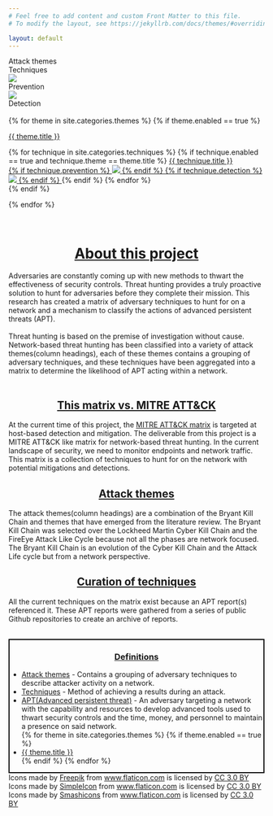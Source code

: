```yaml
---
# Feel free to add content and custom Front Matter to this file.
# To modify the layout, see https://jekyllrb.com/docs/themes/#overriding-theme-defaults

layout: default
---
```


<div class="key">
    <div id="keyItem" class="attack_theme_square"></div>
    Attack themes
    <div id="keyItem" class="technique_square"></div>
    Techniques
    <div id="keyItem">
        <object class="symbol Prevention" data="{{site.baseurl}}/assets/images/prevention.svg" type="image/svg+xml">
            <img src="yourfallback.jpg" /> 
        </object>
    </div>
    Prevention
    <div id="keyItem">
        <object class="symbol prevention" data="{{site.baseurl}}/assets/images/detection.svg" type="image/svg+xml">
            <img src="yourfallback.jpg" /> 
        </object>
    </div>
    Detection
</div>
<br>

<div class="flexbox">
{% for theme in site.categories.themes %}
    {% if theme.enabled == true %}
    <div class="col">
        <a href="{{ site.url }}{{ site.baseurl }}/{{ theme.permalink }}"><p class="theme">{{ theme.title }}</p></a>
        <div class="techniques">
        {% for technique in site.categories.techniques %}
            {% if technique.enabled == true and technique.theme == theme.title %}
            <a class="technique" href="{{ site.url }}{{ site.baseurl }}/{{ technique.permalink }}">{{ technique.title }}
            <br>
            {% if technique.prevention %}
            <object class="symbol prevention" data="{{site.baseurl}}/assets/images/prevention.svg" type="image/svg+xml">
                <img src="yourfallback.jpg" /> 
                </object>
            {% endif %}
            {% if technique.detection %}
            <object class="symbol prevention" data="{{site.baseurl}}/assets/images/detection.svg" type="image/svg+xml">
                <img src="yourfallback.jpg" /> 
                </object>
            {% endif %}
            </a>
            {% endif %}
        {% endfor %}
    </div>
</div>
{% endif %}

{% endfor %}
</div>

<br>

<h1><u><center>About this project</center></u></h1>
<div class="abstract_textbox">
    <p>
        Adversaries are constantly coming up with new methods to thwart the effectiveness of security controls. Threat hunting provides a truly proactive solution to hunt for adversaries before they complete their mission. This research has created a matrix of adversary techniques to hunt for on a network and a mechanism to classify the actions of advanced persistent threats (APT).
        <br><br>
        Threat hunting is based on the premise of investigation without cause. Network-based threat hunting has been classified into a variety of attack themes(column headings), each of these themes contains a grouping of adversary techniques, and these techniques have been aggregated into a matrix to determine the likelihood of APT acting within a network.
        <br>
        <br>
    </p>
</div>

<h2><u><center>This matrix vs. MITRE ATT&CK</center></u></h2>
<div class="abstract_textbox">
    <p>
        At the current time of this project, the <a href="https://attack.mitre.org/">MITRE ATT&CK matrix</a> is targeted at host-based detection and mitigation. The deliverable from this project is a MITRE ATT&CK like matrix for network-based threat hunting. In the current landscape of security, we need to monitor endpoints and network traffic. This matrix is a collection of techniques to hunt for on the network with potential mitigations and detections.
    </p>
</div>

<h2><u><center>Attack themes</center></u></h2>
<div class="abstract_textbox">
    <p>
        The attack themes(column headings) are a combination of the Bryant Kill Chain and themes that have emerged from the literature review. The Bryant Kill Chain was selected over the Lockheed Martin Cyber Kill Chain and the FireEye Attack Like Cycle because not all the phases are network focused. The Bryant Kill Chain is an evolution of the Cyber Kill Chain and the Attack Life cycle but from a network perspective. 
    </p>
</div>

<h2><u><center>Curation of techniques</center></u></h2>
<div class="abstract_textbox">
    <p>
        All the current techniques on the matrix exist because an APT report(s) referenced it. These APT reports were gathered from a series of public Github repositories to create an archive of reports.
    </p>
</div>

<br>
<div class="definitions" style="border:2px solid black;">
    <h3><center><u><b>Definitions</b></u></center></h3>
    <ul>
        <li><u><a href="{{ site.url }}{{ site.baseurl }}/themes">Attack themes</a></u> - Contains a grouping of adversary techniques to describe attacker activity on a network.</li>
        <li><u><a href="{{ site.url }}{{ site.baseurl }}/techniques">Techniques</a></u> - Method of achieving a results during an attack.</li>
        <li><u><a href="{{ site.url }}{{ site.baseurl }}/threat_actors">APT(Advanced persistent threat)</a></u> -  An adversary targeting a network with the capability and resources to develop advanced tools used to thwart security controls and the time, money, and personnel to maintain a presence on said network.</li>
        {% for theme in site.categories.themes %}
            {% if theme.enabled == true %}
                <li><u><a href="{{ site.url }}{{ site.baseurl }}/{{ theme.permalink }}">{{ theme.title }}</a></u></li>
            {% endif %}
        {% endfor %}
    </ul>
</div>

<div>Icons made by <a href="https://www.freepik.com/" title="Freepik">Freepik</a> from <a href="https://www.flaticon.com/" 			    title="Flaticon">www.flaticon.com</a> is licensed by <a href="http://creativecommons.org/licenses/by/3.0/" 			    title="Creative Commons BY 3.0" target="_blank">CC 3.0 BY</a></div>
<div>Icons made by <a href="https://www.flaticon.com/authors/simpleicon" title="SimpleIcon">SimpleIcon</a> from <a href="https://www.flaticon.com/" 			    title="Flaticon">www.flaticon.com</a> is licensed by <a href="http://creativecommons.org/licenses/by/3.0/" 			    title="Creative Commons BY 3.0" target="_blank">CC 3.0 BY</a></div>
<div>Icons made by <a href="https://www.flaticon.com/authors/smashicons" title="Smashicons">Smashicons</a> from <a href="https://www.flaticon.com/" 			    title="Flaticon">www.flaticon.com</a> is licensed by <a href="http://creativecommons.org/licenses/by/3.0/" 			    title="Creative Commons BY 3.0" target="_blank">CC 3.0 BY</a></div>